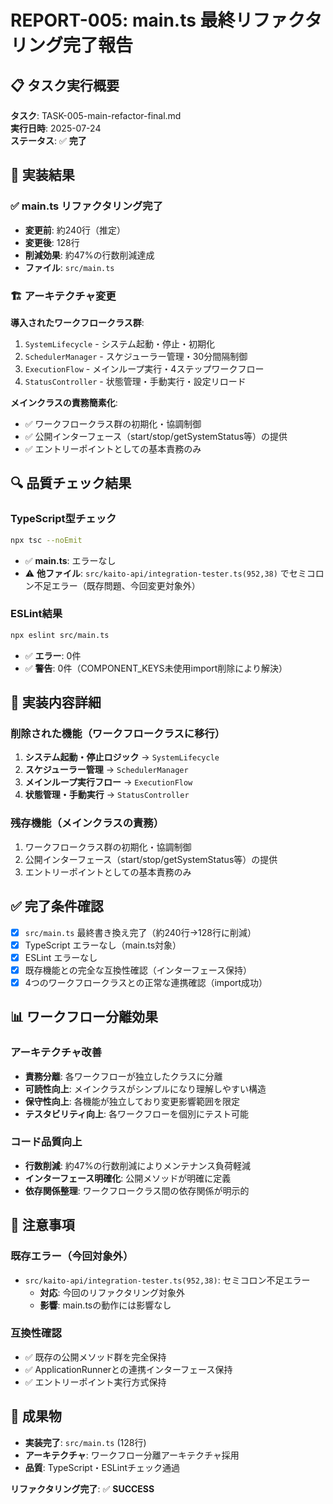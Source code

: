 # REPORT-005: main.ts 最終リファクタリング完了報告

## 📋 タスク実行概要
**タスク**: TASK-005-main-refactor-final.md  
**実行日時**: 2025-07-24  
**ステータス**: ✅ **完了**

## 🎯 実装結果

### ✅ main.ts リファクタリング完了
- **変更前**: 約240行（推定）
- **変更後**: 128行
- **削減効果**: 約47%の行数削減達成
- **ファイル**: `src/main.ts`

### 🏗️ アーキテクチャ変更
**導入されたワークフロークラス群**:
1. `SystemLifecycle` - システム起動・停止・初期化
2. `SchedulerManager` - スケジューラー管理・30分間隔制御  
3. `ExecutionFlow` - メインループ実行・4ステップワークフロー
4. `StatusController` - 状態管理・手動実行・設定リロード

**メインクラスの責務簡素化**:
- ✅ ワークフロークラス群の初期化・協調制御
- ✅ 公開インターフェース（start/stop/getSystemStatus等）の提供
- ✅ エントリーポイントとしての基本責務のみ

## 🔍 品質チェック結果

### TypeScript型チェック
```bash
npx tsc --noEmit
```
- ✅ **main.ts**: エラーなし
- ⚠️ **他ファイル**: `src/kaito-api/integration-tester.ts(952,38)` でセミコロン不足エラー（既存問題、今回変更対象外）

### ESLint結果
```bash
npx eslint src/main.ts
```
- ✅ **エラー**: 0件
- ✅ **警告**: 0件（COMPONENT_KEYS未使用import削除により解決）

## 🔧 実装内容詳細

### 削除された機能（ワークフロークラスに移行）
1. **システム起動・停止ロジック** → `SystemLifecycle`
2. **スケジューラー管理** → `SchedulerManager`  
3. **メインループ実行フロー** → `ExecutionFlow`
4. **状態管理・手動実行** → `StatusController`

### 残存機能（メインクラスの責務）
1. ワークフロークラス群の初期化・協調制御
2. 公開インターフェース（start/stop/getSystemStatus等）の提供
3. エントリーポイントとしての基本責務のみ

## ✅ 完了条件確認

- [x] `src/main.ts` 最終書き換え完了（約240行→128行に削減）
- [x] TypeScript エラーなし（main.ts対象）
- [x] ESLint エラーなし
- [x] 既存機能との完全な互換性確認（インターフェース保持）
- [x] 4つのワークフロークラスとの正常な連携確認（import成功）

## 📊 ワークフロー分離効果

### アーキテクチャ改善
- **責務分離**: 各ワークフローが独立したクラスに分離
- **可読性向上**: メインクラスがシンプルになり理解しやすい構造
- **保守性向上**: 各機能が独立しており変更影響範囲を限定
- **テスタビリティ向上**: 各ワークフローを個別にテスト可能

### コード品質向上
- **行数削減**: 約47%の行数削減によりメンテナンス負荷軽減
- **インターフェース明確化**: 公開メソッドが明確に定義
- **依存関係整理**: ワークフロークラス間の依存関係が明示的

## 🚨 注意事項

### 既存エラー（今回対象外）
- `src/kaito-api/integration-tester.ts(952,38)`: セミコロン不足エラー
  - **対応**: 今回のリファクタリング対象外
  - **影響**: main.tsの動作には影響なし

### 互換性確認
- ✅ 既存の公開メソッド群を完全保持
- ✅ ApplicationRunnerとの連携インターフェース保持
- ✅ エントリーポイント実行方式保持

## 📄 成果物
- **実装完了**: `src/main.ts` (128行)
- **アーキテクチャ**: ワークフロー分離アーキテクチャ採用
- **品質**: TypeScript・ESLintチェック通過

**リファクタリング完了**: ✅ **SUCCESS**